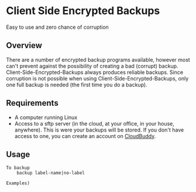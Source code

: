 # Client Side Encrypted Backups

Easy to use and zero chance of corruption

## Overview

There are a number of encrypted backup programs available, however most can't prevent against the possibility of creating a bad (corrupt) backup.  Client-Side-Encrypted-Backups always produces reliable backups.  Since corruption is not possible when using Client-Side-Encrypted-Backups, only one full backup is needed (the first time you do a backup).

## Requirements

* A computer running Linux
* Access to a sftp server (in the cloud, at your office, in your house, anywhere).  This is were your backups will be stored.  If you don't have access to one, you can create an account on [CloudBuddy](https://cloudbuddy.cloud).

## Usage
	To backup
		backup label-name|no-label
		
	Examples)
